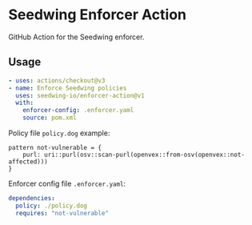 # Seedwing Enforcer Action

GitHub Action for the Seedwing enforcer.

## Usage

```yaml
- uses: actions/checkout@v3
- name: Enforce Seedwing policies
  uses: seedwing-io/enforcer-action@v1
  with:
    enforcer-config: .enforcer.yaml
    source: pom.xml
```

Policy file `policy.dog` example:

```
pattern not-vulnerable = {
    purl: uri::purl(osv::scan-purl(openvex::from-osv(openvex::not-affected)))
}
```

Enforcer config file `.enforcer.yaml`:

```yaml
dependencies:
  policy: ./policy.dog
  requires: "not-vulnerable"
```
